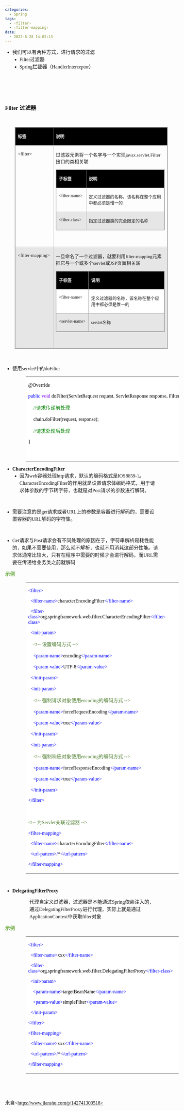 ```yaml
---
categories:
  - Spring
tags:
  - ‹filter›
  - ‹filter-mapping›
date:
  - 2022-6-28 14:05:13
---
```


<ul style="list-style-type:disc">
    <li><span style="font-size:12.0pt"><span
                style="font-family:&quot;Microsoft YaHei UI&quot;">我们可以有两种方式，进行请求的过滤</span></span>
        <ul style="list-style-type:disc">
            <li><span style="font-size:12.0pt"><span
                        style="font-family:&quot;Comic Sans MS&quot;">Filter</span></span><span
                    style="font-size:12.0pt"><span style="font-family:&quot;Microsoft YaHei UI&quot;">过滤器</span></span>
            </li>
            <li><span style="font-size:12.0pt"><span
                        style="font-family:&quot;Comic Sans MS&quot;">Spring</span></span><span
                    style="font-size:12.0pt"><span
                        style="font-family:&quot;Microsoft YaHei UI&quot;">拦截器（</span></span><span
                    style="font-size:12.0pt"><span
                        style="font-family:&quot;Comic Sans MS&quot;">HandlerInterceptor</span></span><span
                    style="font-size:12.0pt"><span style="font-family:&quot;Microsoft YaHei UI&quot;">）</span></span>
            </li>
        </ul>
    </li>
</ul>
<p><span style="font-size:12.0pt"><span style="font-family:&quot;Comic Sans MS&quot;">&nbsp;</span></span></p>
<p><span style="font-size:12.0pt"><span style="font-family:&quot;Comic Sans MS&quot;">&nbsp;</span></span></p>
<p><span style="font-size:12.0pt"><span style="font-family:&quot;Comic Sans MS&quot;">&nbsp;</span></span></p>
<p><span style="font-size:13.5pt"><strong><span style="font-family:&quot;Comic Sans MS&quot;">Filter</span></strong>
        <strong><span style="font-family:&quot;Microsoft YaHei UI&quot;">过滤器</span></strong></span></p>
<p><span style="font-size:13.5pt"><span style="font-family:&quot;Microsoft YaHei UI&quot;">&nbsp;</span></span></p>
<table summary="" cellspacing="0"
    style="border-collapse:collapse; border-color:#a3a3a3; border-style:solid; border-width:1px; margin-left:32px"
    class=" cke_show_border">
    <tbody>
        <tr>
            <td
                style="background-color:black; border-bottom:1px solid #a3a3a3; border-left:1px solid #a3a3a3; border-right:1px solid #a3a3a3; border-top:1px solid #a3a3a3; vertical-align:top; width:1.7416in">
                <p><span style="font-size:10.5pt"><span style="font-family:&quot;Microsoft YaHei UI&quot;"><span
                                style="color:white"><strong>标签</strong></span></span></span></p>
            </td>
            <td
                style="background-color:black; border-bottom:1px solid #a3a3a3; border-left:1px solid #a3a3a3; border-right:1px solid #a3a3a3; border-top:1px solid #a3a3a3; vertical-align:top; width:6.8888in">
                <p><span style="font-size:10.5pt"><span style="font-family:&quot;Microsoft YaHei UI&quot;"><span
                                style="color:white"><strong>说明</strong></span></span></span></p>
            </td>
        </tr>
        <tr>
            <td
                style="border-bottom:1px solid #a3a3a3; border-left:1px solid #a3a3a3; border-right:1px solid #a3a3a3; border-top:1px solid #a3a3a3; vertical-align:top; width:1.7416in">
                <p><span style="font-size:11.5pt"><span
                            style="font-family:&quot;Comic Sans MS&quot;">&lt;filter&gt;</span></span></p>
            </td>
            <td
                style="border-bottom:1px solid #a3a3a3; border-left:1px solid #a3a3a3; border-right:1px solid #a3a3a3; border-top:1px solid #a3a3a3; vertical-align:top; width:6.8888in">
                <p><span style="font-size:11.5pt"><span
                            style="font-family:&quot;Microsoft YaHei UI&quot;">过滤器元素将一个名字与一个实现</span><span
                            style="font-family:&quot;Comic Sans MS&quot;">javax.servlet.Filter</span><span
                            style="font-family:&quot;Microsoft YaHei UI&quot;">接口的类相关联</span></span></p>
                <table summary="" cellspacing="0"
                    style="border-collapse:collapse; border-color:#a3a3a3; border-style:solid; border-width:1px; "
                    class=" cke_show_border">
                    <tbody>
                        <tr>
                            <td
                                style="background-color:black; border-bottom:1px solid #a3a3a3; border-left:1px solid #a3a3a3; border-right:1px solid #a3a3a3; border-top:1px solid #a3a3a3; vertical-align:top; width:1.0833in">
                                <p><span style="font-size:10.5pt"><span
                                            style="font-family:&quot;Microsoft YaHei UI&quot;"><span
                                                style="color:white"><strong>子标签</strong></span></span></span></p>
                            </td>
                            <td
                                style="background-color:black; border-bottom:1px solid #a3a3a3; border-left:1px solid #a3a3a3; border-right:1px solid #a3a3a3; border-top:1px solid #a3a3a3; vertical-align:top; width:3.7263in">
                                <p><span style="font-size:10.5pt"><span
                                            style="font-family:&quot;Microsoft YaHei UI&quot;"><span
                                                style="color:white"><strong>说明</strong></span></span></span></p>
                            </td>
                        </tr>
                        <tr>
                            <td
                                style="border-bottom:1px solid #a3a3a3; border-left:1px solid #a3a3a3; border-right:1px solid #a3a3a3; border-top:1px solid #a3a3a3; vertical-align:top; width:1.1027in">
                                <p><span style="font-size:10.5pt"><span
                                            style="font-family:&quot;Comic Sans MS&quot;">&lt;filter-name&gt;</span></span>
                                </p>
                            </td>
                            <td
                                style="border-bottom:1px solid #a3a3a3; border-left:1px solid #a3a3a3; border-right:1px solid #a3a3a3; border-top:1px solid #a3a3a3; vertical-align:top; width:3.7763in">
                                <p><span style="font-size:10.5pt"><span
                                            style="font-family:&quot;Microsoft YaHei UI&quot;">定义过滤器的名称，该名称在整个应用中都必须是惟一的</span></span>
                                </p>
                            </td>
                        </tr>
                        <tr>
                            <td
                                style="background-color:#e7e6e6; border-bottom:1px solid #a3a3a3; border-left:1px solid #a3a3a3; border-right:1px solid #a3a3a3; border-top:1px solid #a3a3a3; vertical-align:top; width:1.0902in">
                                <p><span style="font-size:10.5pt"><span
                                            style="font-family:&quot;Comic Sans MS&quot;">&lt;filter-class&gt;</span></span>
                                </p>
                            </td>
                            <td
                                style="background-color:#e7e6e6; border-bottom:1px solid #a3a3a3; border-left:1px solid #a3a3a3; border-right:1px solid #a3a3a3; border-top:1px solid #a3a3a3; vertical-align:top; width:3.7201in">
                                <p><span style="font-size:10.5pt"><span
                                            style="font-family:&quot;Microsoft YaHei UI&quot;">指定过滤器类的完全限定的名称</span></span>
                                </p>
                            </td>
                        </tr>
                    </tbody>
                </table>
                <p><span style="font-size:11.5pt"><span
                            style="font-family:&quot;Comic Sans MS&quot;">&nbsp;</span></span></p>
            </td>
        </tr>
        <tr>
            <td
                style="background-color:#e7e6e6; border-bottom:1px solid #a3a3a3; border-left:1px solid #a3a3a3; border-right:1px solid #a3a3a3; border-top:1px solid #a3a3a3; vertical-align:top; width:1.7416in">
                <p><span style="font-size:11.5pt"><span
                            style="font-family:&quot;Comic Sans MS&quot;">&lt;filter-mapping&gt;</span></span></p>
            </td>
            <td
                style="background-color:#e7e6e6; border-bottom:1px solid #a3a3a3; border-left:1px solid #a3a3a3; border-right:1px solid #a3a3a3; border-top:1px solid #a3a3a3; vertical-align:top; width:6.8888in">
                <p><span style="font-size:11.5pt"><span
                            style="font-family:&quot;Microsoft YaHei UI&quot;">一旦命名了一个过滤器，就要利用</span><span
                            style="font-family:&quot;Comic Sans MS&quot;">filter-mapping</span><span
                            style="font-family:&quot;Microsoft YaHei UI&quot;">元素把它与一个或多个</span><span
                            style="font-family:&quot;Comic Sans MS&quot;">servlet</span><span
                            style="font-family:&quot;Microsoft YaHei UI&quot;">或</span><span
                            style="font-family:&quot;Comic Sans MS&quot;">JSP</span><span
                            style="font-family:&quot;Microsoft YaHei UI&quot;">页面相关联</span></span></p>
                <table summary="" cellspacing="0"
                    style="border-collapse:collapse; border-color:#a3a3a3; border-style:solid; border-width:1px; "
                    class=" cke_show_border">
                    <tbody>
                        <tr>
                            <td
                                style="background-color:black; border-bottom:1px solid #a3a3a3; border-left:1px solid #a3a3a3; border-right:1px solid #a3a3a3; border-top:1px solid #a3a3a3; vertical-align:top; width:1.1902in">
                                <p><span style="font-size:10.5pt"><span
                                            style="font-family:&quot;Microsoft YaHei UI&quot;"><span
                                                style="color:white"><strong>子标签</strong></span></span></span></p>
                            </td>
                            <td
                                style="background-color:black; border-bottom:1px solid #a3a3a3; border-left:1px solid #a3a3a3; border-right:1px solid #a3a3a3; border-top:1px solid #a3a3a3; vertical-align:top; width:3.7263in">
                                <p><span style="font-size:10.5pt"><span
                                            style="font-family:&quot;Microsoft YaHei UI&quot;"><span
                                                style="color:white"><strong>说明</strong></span></span></span></p>
                            </td>
                        </tr>
                        <tr>
                            <td
                                style="background-color:white; border-bottom:1px solid #a3a3a3; border-left:1px solid #a3a3a3; border-right:1px solid #a3a3a3; border-top:1px solid #a3a3a3; vertical-align:top; width:1.1902in">
                                <p><span style="font-size:10.5pt"><span
                                            style="font-family:&quot;Comic Sans MS&quot;">&lt;filter-name&gt;</span></span>
                                </p>
                            </td>
                            <td
                                style="background-color:white; border-bottom:1px solid #a3a3a3; border-left:1px solid #a3a3a3; border-right:1px solid #a3a3a3; border-top:1px solid #a3a3a3; vertical-align:top; width:3.7958in">
                                <p><span style="font-size:10.5pt"><span
                                            style="font-family:&quot;Microsoft YaHei UI&quot;">定义过滤器的名称，该名称在整个应用中都必须是惟一的</span></span>
                                </p>
                            </td>
                        </tr>
                        <tr>
                            <td
                                style="border-bottom:1px solid #a3a3a3; border-left:1px solid #a3a3a3; border-right:1px solid #a3a3a3; border-top:1px solid #a3a3a3; vertical-align:top; width:1.2097in">
                                <p><span style="font-size:10.5pt"><span
                                            style="font-family:&quot;Comic Sans MS&quot;">&lt;servlet-name&gt;</span></span>
                                </p>
                            </td>
                            <td
                                style="border-bottom:1px solid #a3a3a3; border-left:1px solid #a3a3a3; border-right:1px solid #a3a3a3; border-top:1px solid #a3a3a3; vertical-align:top; width:3.7076in">
                                <p><span style="font-size:10.5pt"><span
                                            style="font-family:&quot;Comic Sans MS&quot;">servlet</span><span
                                            style="font-family:&quot;Microsoft YaHei UI&quot;">名称</span></span></p>
                            </td>
                        </tr>
                    </tbody>
                </table>
                <p><span style="font-size:11.5pt"><span
                            style="font-family:&quot;Comic Sans MS&quot;">&nbsp;</span></span></p>
            </td>
        </tr>
    </tbody>
</table>
<p><span style="font-size:13.5pt"><span style="font-family:&quot;Microsoft YaHei UI&quot;">&nbsp;</span></span></p>
<ul style="list-style-type:disc">
    <li><span style="font-size:12.0pt"><span style="font-family:&quot;Microsoft YaHei UI&quot;">使用</span></span><span
            style="font-size:12.0pt"><span style="font-family:&quot;Comic Sans MS&quot;">servlet</span></span><span
            style="font-size:12.0pt"><span style="font-family:&quot;Microsoft YaHei UI&quot;">中的</span></span><span
            style="font-size:12.0pt"><span style="font-family:&quot;Comic Sans MS&quot;">doFilter</span></span></li>
</ul>
<table summary="" cellspacing="0"
    style="border-collapse:collapse; border-color:#a3a3a3; border-style:solid; border-width:0px; margin-left:68px"
    class=" cke_show_border">
    <tbody>
        <tr>
            <td
                style="background-color:white; border-bottom:0px; border-left:0px; border-right:0px; border-top:0px; vertical-align:top; width:8.4743in">
                <p><span style="font-size:12.0pt"><span style="font-family:&quot;Comic Sans MS&quot;"><span
                                style="color:black">@Override</span></span></span></p>
                <p><span style="font-size:12.0pt"><span style="font-family:&quot;Comic Sans MS&quot;"><span
                                style="color:blue">public</span></span>&nbsp;<span
                            style="font-family:&quot;Comic Sans MS&quot;"><span
                                style="color:#8000ff">void</span></span>&nbsp;<span
                            style="font-family:&quot;Comic Sans MS&quot;"><span
                                style="color:black">doFilter(ServletRequest</span></span>&nbsp;<span
                            style="font-family:&quot;Comic Sans MS&quot;"><span
                                style="color:black">request,</span></span>&nbsp;<span
                            style="font-family:&quot;Comic Sans MS&quot;"><span
                                style="color:black">ServletResponse</span></span>&nbsp;<span
                            style="font-family:&quot;Comic Sans MS&quot;"><span
                                style="color:black">response,</span></span>&nbsp;<span
                            style="font-family:&quot;Comic Sans MS&quot;"><span
                                style="color:black">FilterChain</span></span>&nbsp;<span
                            style="font-family:&quot;Comic Sans MS&quot;"><span
                                style="color:black">chain)</span></span>&nbsp;<span
                            style="font-family:&quot;Comic Sans MS&quot;"><span
                                style="color:blue">throws</span></span>&nbsp;<span
                            style="font-family:&quot;Comic Sans MS&quot;"><span
                                style="color:black">IOException,</span></span>&nbsp;<span
                            style="font-family:&quot;Comic Sans MS&quot;"><span
                                style="color:black">ServletException</span></span>&nbsp;<span
                            style="font-family:&quot;Comic Sans MS&quot;"><span
                                style="color:black">{</span></span></span></p>
                <p><span style="font-size:12.0pt">&nbsp;&nbsp;&nbsp;&nbsp;<span
                            style="font-family:&quot;Comic Sans MS&quot;"><span
                                style="color:green">//</span></span><span
                            style="font-family:&quot;Microsoft YaHei UI&quot;"><span
                                style="color:green">请求传递前处理</span></span></span></p>
                <p><span style="font-size:12.0pt"><span style="color:black">&nbsp;&nbsp;&nbsp;&nbsp;<span
                                style="font-family:&quot;Comic Sans MS&quot;">chain.doFilter(request,</span>&nbsp;<span
                                style="font-family:&quot;Comic Sans MS&quot;">response);</span></span></span></p>
                <p><span style="font-size:12.0pt">&nbsp;&nbsp;&nbsp;&nbsp;<span
                            style="font-family:&quot;Comic Sans MS&quot;"><span
                                style="color:green">//</span></span><span
                            style="font-family:&quot;Microsoft YaHei UI&quot;"><span
                                style="color:green">请求处理后处理</span></span></span></p>
                <p><span style="font-size:12.0pt"><span style="font-family:&quot;Comic Sans MS&quot;"><span
                                style="color:black">}</span></span></span></p>
                <p><span style="font-size:12.0pt"><span style="font-family:&quot;Comic Sans MS&quot;"><span
                                style="color:black">&nbsp;</span></span></span></p>
            </td>
        </tr>
    </tbody>
</table>
<ul style="list-style-type:disc">
    <li><span style="font-size:12.0pt"><strong><span
                    style="font-family:&quot;Comic Sans MS&quot;">CharacterEncodingFilter</span></strong></span>
        <ul style="list-style-type:disc">
            <li><span style="font-size:12.0pt"><span
                        style="font-family:&quot;Microsoft YaHei UI&quot;">因为</span></span><span
                    style="font-size:12.0pt"><span style="font-family:&quot;Comic Sans MS&quot;">web</span></span><span
                    style="font-size:12.0pt"><span
                        style="font-family:&quot;Microsoft YaHei UI&quot;">容器处理</span></span><span
                    style="font-size:12.0pt"><span style="font-family:&quot;Comic Sans MS&quot;">http</span></span><span
                    style="font-size:12.0pt"><span
                        style="font-family:&quot;Microsoft YaHei UI&quot;">请求，默认的编码格式是</span></span><span
                    style="font-size:12.0pt"><span
                        style="font-family:&quot;Comic Sans MS&quot;">IOS8859-1</span></span><span
                    style="font-size:12.0pt"><span
                        style="font-family:&quot;Microsoft YaHei UI&quot;">。</span></span><span
                    style="font-size:12.0pt"><span
                        style="font-family:&quot;Comic Sans MS&quot;">CharacterEncodingFilter</span></span><span
                    style="font-size:12.0pt"><span
                        style="font-family:&quot;Microsoft YaHei UI&quot;">的作用就是设置请求体编码格式，用于请求体参数的字节转字符，也就是对</span></span><span
                    style="font-size:12.0pt"><span style="font-family:&quot;Comic Sans MS&quot;">Post</span></span><span
                    style="font-size:12.0pt"><span
                        style="font-family:&quot;Microsoft YaHei UI&quot;">请求的参数进行解码。</span></span></li>
        </ul>
    </li>
</ul>
<p><span style="font-size:12.0pt"><span style="font-family:&quot;Microsoft YaHei UI&quot;">&nbsp;</span></span></p>
<ul style="list-style-type:disc">
    <li><span style="font-size:12.0pt"><span
                style="font-family:&quot;Microsoft YaHei UI&quot;">需要注意的是</span></span><span
            style="font-size:12.0pt"><span style="font-family:&quot;Comic Sans MS&quot;">get</span></span><span
            style="font-size:12.0pt"><span style="font-family:&quot;Microsoft YaHei UI&quot;">请求或者</span></span><span
            style="font-size:12.0pt"><span style="font-family:&quot;Comic Sans MS&quot;">URL</span></span><span
            style="font-size:12.0pt"><span
                style="font-family:&quot;Microsoft YaHei UI&quot;">上的参数是容器进行解码的，需要设置容器的</span></span><span
            style="font-size:12.0pt"><span style="font-family:&quot;Comic Sans MS&quot;">URL</span></span><span
            style="font-size:12.0pt"><span style="font-family:&quot;Microsoft YaHei UI&quot;">解码的字符集。</span></span></li>
</ul>
<p><span style="font-size:12.0pt"><span style="font-family:&quot;Microsoft YaHei UI&quot;">&nbsp;</span></span></p>
<ul style="list-style-type:disc">
    <li><span style="font-size:12.0pt"><span style="font-family:&quot;Comic Sans MS&quot;">Get</span></span><span
            style="font-size:12.0pt"><span style="font-family:&quot;Microsoft YaHei UI&quot;">请求与</span></span><span
            style="font-size:12.0pt"><span style="font-family:&quot;Comic Sans MS&quot;">Post</span></span><span
            style="font-size:12.0pt"><span
                style="font-family:&quot;Microsoft YaHei UI&quot;">请求会有不同处理的原因在于，字符串解析是耗性能的，如果不需要使用，那么就不解析，也就不用消耗这部分性能。请求体通常比较大，只有在程序中需要的时候才会进行解码，而</span></span><span
            style="font-size:12.0pt"><span style="font-family:&quot;Comic Sans MS&quot;">URL</span></span><span
            style="font-size:12.0pt"><span
                style="font-family:&quot;Microsoft YaHei UI&quot;">需要在传递给业务类之前就解码</span></span></li>
</ul>
<p><span style="font-size:12.0pt"><span style="font-family:&quot;Microsoft YaHei UI&quot;"><span
                style="color:#70ad47"><strong>示例</strong></span></span></span></p>
<table summary="" cellspacing="0"
    style="border-collapse:collapse; border-color:#a3a3a3; border-style:solid; border-width:0px; margin-left:68px"
    class=" cke_show_border">
    <tbody>
        <tr>
            <td
                style="background-color:white; border-bottom:0px; border-left:0px; border-right:0px; border-top:0px; vertical-align:top; width:8.3638in">
                <p><span style="font-size:12.0pt"><span style="font-family:&quot;Comic Sans MS&quot;"><span
                                style="color:blue">&lt;filter&gt;</span></span></span></p>
                <p><span style="font-size:12.0pt"><span style="font-family:&quot;Comic Sans MS&quot;">&nbsp;&nbsp;<span
                                style="color:blue">&lt;filter-name&gt;</span><span
                                style="color:black">characterEncodingFilter</span><span
                                style="color:blue">&lt;/filter-name&gt;</span></span></span></p>
                <p><span style="font-size:12.0pt"><span style="font-family:&quot;Comic Sans MS&quot;">&nbsp;&nbsp;<span
                                style="color:blue">&lt;filter-class&gt;</span><span
                                style="color:black">org.springframework.web.filter.CharacterEncodingFilter</span><span
                                style="color:blue">&lt;/filter-class&gt;</span></span></span></p>
                <p><span style="font-size:12.0pt"><span style="font-family:&quot;Comic Sans MS&quot;">&nbsp;&nbsp;<span
                                style="color:blue">&lt;init-param&gt;</span></span></span></p>
                <p><span style="font-size:12.0pt">&nbsp; <span style="font-family:&quot;Comic Sans MS&quot;"><span
                                style="color:#538135">&nbsp;&nbsp;&lt;!-- </span></span><span
                            style="font-family:&quot;Microsoft YaHei UI&quot;"><span
                                style="color:#538135">设置编码方式</span></span><span
                            style="font-family:&quot;Comic Sans MS&quot;"><span style="color:#538135">
                                --&gt;</span></span></span></p>
                <p><span style="font-size:12.0pt">&nbsp;&nbsp;&nbsp;&nbsp;<span
                            style="font-family:&quot;Comic Sans MS&quot;"><span
                                style="color:blue">&lt;param-name&gt;</span></span><span
                            style="font-family:&quot;Comic Sans MS&quot;"><span
                                style="color:black">encoding</span></span><span
                            style="font-family:&quot;Comic Sans MS&quot;"><span
                                style="color:blue">&lt;/param-name&gt;</span></span></span></p>
                <p><span style="font-size:12.0pt">&nbsp;&nbsp;&nbsp;&nbsp;<span
                            style="font-family:&quot;Comic Sans MS&quot;"><span
                                style="color:blue">&lt;param-value&gt;</span></span><span
                            style="font-family:&quot;Comic Sans MS&quot;"><span
                                style="color:black">UTF-8</span></span><span
                            style="font-family:&quot;Comic Sans MS&quot;"><span
                                style="color:blue">&lt;/param-value&gt;</span></span></span></p>
                <p><span style="font-size:12.0pt">&nbsp;&nbsp;<span style="font-family:&quot;Comic Sans MS&quot;"><span
                                style="color:blue">&lt;/init-param&gt;</span></span></span></p>
                <p><span style="font-size:12.0pt">&nbsp;&nbsp;<span style="font-family:&quot;Comic Sans MS&quot;"><span
                                style="color:blue">&lt;init-param&gt;</span></span></span></p>
                <p><span style="font-size:12.0pt">&nbsp;&nbsp; <span style="font-family:&quot;Comic Sans MS&quot;"><span
                                style="color:#538135">&nbsp;&lt;!-- </span></span><span
                            style="font-family:&quot;Microsoft YaHei UI&quot;"><span
                                style="color:#538135">强制请求对象使用</span></span><span
                            style="font-family:&quot;Comic Sans MS&quot;"><span
                                style="color:#538135">encoding</span></span><span
                            style="font-family:&quot;Microsoft YaHei UI&quot;"><span
                                style="color:#538135">的编码方式</span></span><span
                            style="font-family:&quot;Comic Sans MS&quot;"><span style="color:#538135">
                                --&gt;</span></span></span></p>
                <p><span style="font-size:12.0pt">&nbsp;&nbsp;&nbsp;&nbsp;<span
                            style="font-family:&quot;Comic Sans MS&quot;"><span
                                style="color:blue">&lt;param-name&gt;</span></span><span
                            style="font-family:&quot;Comic Sans MS&quot;">forceRequestEncoding</span><span
                            style="font-family:&quot;Comic Sans MS&quot;"><span
                                style="color:blue">&lt;/param-name&gt;</span></span></span></p>
                <p><span style="font-size:12.0pt">&nbsp;&nbsp;&nbsp;&nbsp;<span
                            style="font-family:&quot;Comic Sans MS&quot;"><span
                                style="color:blue">&lt;param-value&gt;</span></span><span
                            style="font-family:&quot;Comic Sans MS&quot;"><span
                                style="color:black">true</span></span><span
                            style="font-family:&quot;Comic Sans MS&quot;"><span
                                style="color:blue">&lt;/param-value&gt;</span></span></span></p>
                <p><span style="font-size:12.0pt">&nbsp;&nbsp;<span style="font-family:&quot;Comic Sans MS&quot;"><span
                                style="color:blue">&lt;/init-param&gt;</span></span></span></p>
                <p><span style="font-size:12.0pt">&nbsp;&nbsp;<span style="font-family:&quot;Comic Sans MS&quot;"><span
                                style="color:blue">&lt;init-param&gt;</span></span></span></p>
                <p><span style="font-size:12.0pt">&nbsp;&nbsp; <span style="font-family:&quot;Comic Sans MS&quot;"><span
                                style="color:#538135">&nbsp;&lt;!-- </span></span><span
                            style="font-family:&quot;Microsoft YaHei UI&quot;"><span
                                style="color:#538135">强制响应对象使用</span></span><span
                            style="font-family:&quot;Comic Sans MS&quot;"><span
                                style="color:#538135">encoding</span></span><span
                            style="font-family:&quot;Microsoft YaHei UI&quot;"><span
                                style="color:#538135">的编码方式</span></span><span
                            style="font-family:&quot;Comic Sans MS&quot;"><span style="color:#538135">
                                --&gt;</span></span></span></p>
                <p><span style="font-size:12.0pt">&nbsp;&nbsp;&nbsp;&nbsp;<span
                            style="font-family:&quot;Comic Sans MS&quot;"><span
                                style="color:blue">&lt;param-name&gt;</span></span><span
                            style="font-family:&quot;Comic Sans MS&quot;">forceResponseEncoding</span><span
                            style="font-family:&quot;Comic Sans MS&quot;"><span
                                style="color:blue">&lt;/param-name&gt;</span></span></span></p>
                <p><span style="font-size:12.0pt">&nbsp;&nbsp;&nbsp;&nbsp;<span
                            style="font-family:&quot;Comic Sans MS&quot;"><span
                                style="color:blue">&lt;param-value&gt;</span></span><span
                            style="font-family:&quot;Comic Sans MS&quot;"><span
                                style="color:black">true</span></span><span
                            style="font-family:&quot;Comic Sans MS&quot;"><span
                                style="color:blue">&lt;/param-value&gt;</span></span></span></p>
                <p><span style="font-size:12.0pt">&nbsp;&nbsp;<span style="font-family:&quot;Comic Sans MS&quot;"><span
                                style="color:blue">&lt;/init-param&gt;</span></span></span></p>
                <p><span style="font-size:12.0pt"><span style="font-family:&quot;Comic Sans MS&quot;"><span
                                style="color:blue">&lt;/filter&gt;</span></span></span></p>
                <p><span style="font-size:12.0pt"><span style="font-family:&quot;Comic Sans MS&quot;"><span
                                style="color:blue">&nbsp;</span></span></span></p>
                <p><span style="font-size:12.0pt"><span style="color:#538135"><span
                                style="font-family:&quot;Comic Sans MS&quot;">&lt;!-- </span><span
                                style="font-family:&quot;Microsoft YaHei UI&quot;">为</span><span
                                style="font-family:&quot;Comic Sans MS&quot;">Servlet</span><span
                                style="font-family:&quot;Microsoft YaHei UI&quot;">关联过滤器</span><span
                                style="font-family:&quot;Comic Sans MS&quot;"> --&gt;</span></span></span></p>
                <p><span style="font-size:12.0pt"><span style="font-family:&quot;Comic Sans MS&quot;"><span
                                style="color:blue">&lt;filter-mapping&gt;</span></span></span></p>
                <p><span style="font-size:12.0pt"><span style="font-family:&quot;Comic Sans MS&quot;">&nbsp;&nbsp;<span
                                style="color:blue">&lt;filter-name&gt;</span><span
                                style="color:black">characterEncodingFilter</span><span
                                style="color:blue">&lt;/filter-name&gt;</span></span></span></p>
                <p><span style="font-size:12.0pt"><span style="font-family:&quot;Comic Sans MS&quot;">&nbsp;&nbsp;<span
                                style="color:blue">&lt;url-pattern&gt;/</span><span style="color:black">*</span><span
                                style="color:blue">&lt;/url-pattern&gt;</span></span></span></p>
                <p><span style="font-size:12.0pt"><span style="font-family:&quot;Comic Sans MS&quot;"><span
                                style="color:blue">&lt;/filter-mapping&gt;</span></span></span></p>
            </td>
        </tr>
    </tbody>
</table>
<p><span style="font-size:12.0pt"><span style="font-family:&quot;Microsoft YaHei UI&quot;">&nbsp;</span></span></p>
<ul style="list-style-type:disc">
    <li><span style="font-size:12.0pt"><strong><span
                    style="font-family:&quot;Comic Sans MS&quot;">DelegatingFilterProxy</span></strong></span></li>
</ul>
<p style="margin-left: 80px;"><span style="font-size:12.0pt"><span
            style="font-family:&quot;Microsoft YaHei UI&quot;">代理自定义过滤器</span><span
            style="font-family:&quot;Microsoft YaHei&quot;">，过滤器是不能通过</span><span
            style="font-family:&quot;Comic Sans MS&quot;">Spring</span><span
            style="font-family:&quot;Microsoft YaHei&quot;">依赖注入的，通过</span><span
            style="font-family:&quot;Comic Sans MS&quot;">DelegatingFilterProxy</span><span
            style="font-family:&quot;Microsoft YaHei&quot;">进行代理，实际上就是通过</span><span
            style="font-family:&quot;Comic Sans MS&quot;">ApplicationContext</span><span
            style="font-family:&quot;Microsoft YaHei&quot;">中获取</span><span
            style="font-family:&quot;Comic Sans MS&quot;">filter</span><span
            style="font-family:&quot;Microsoft YaHei&quot;">对象</span></span></p>
<p><span style="font-size:12.0pt"><span style="font-family:&quot;Microsoft YaHei UI&quot;"><span
                style="color:#70ad47"><strong>示例</strong></span></span></span></p>
<table summary="" cellspacing="0"
    style="border-collapse:collapse; border-color:#a3a3a3; border-style:solid; border-width:0px; margin-left:68px"
    class=" cke_show_border">
    <tbody>
        <tr>
            <td
                style="background-color:white; border-bottom:0px; border-left:0px; border-right:0px; border-top:0px; vertical-align:top; width:6.5979in">
                <p><span style="font-size:12.0pt"><span style="font-family:&quot;Comic Sans MS&quot;"><span
                                style="color:blue">&lt;filter&gt;</span></span></span></p>
                <p><span style="font-size:12.0pt"><span style="font-family:&quot;Comic Sans MS&quot;">&nbsp;&nbsp;<span
                                style="color:blue">&lt;filter-name&gt;</span><span style="color:black">xxx</span><span
                                style="color:blue">&lt;/filter-name&gt;</span></span></span></p>
                <p><span style="font-size:12.0pt"><span style="font-family:&quot;Comic Sans MS&quot;">&nbsp;&nbsp;<span
                                style="color:blue">&lt;filter-class&gt;</span><span
                                style="color:black">org.springframework.web.filter.DelegatingFilterProxy</span><span
                                style="color:blue">&lt;/filter-class&gt;</span></span></span></p>
                <p><span style="font-size:12.0pt"><span style="font-family:&quot;Comic Sans MS&quot;">&nbsp;&nbsp;<span
                                style="color:blue">&lt;init-param&gt;</span></span></span></p>
                <p><span style="font-size:12.0pt"><span
                            style="font-family:&quot;Comic Sans MS&quot;">&nbsp;&nbsp;&nbsp;&nbsp;<span
                                style="color:blue">&lt;param-name&gt;</span><span
                                style="color:black">targetBeanName</span><span
                                style="color:blue">&lt;/param-name&gt;</span></span></span></p>
                <p><span style="font-size:12.0pt"><span
                            style="font-family:&quot;Comic Sans MS&quot;">&nbsp;&nbsp;&nbsp;&nbsp;<span
                                style="color:blue">&lt;param-value&gt;</span><span
                                style="color:black">simpleFilter</span><span
                                style="color:blue">&lt;/param-value&gt;</span></span></span></p>
                <p><span style="font-size:12.0pt"><span style="font-family:&quot;Comic Sans MS&quot;">&nbsp;&nbsp;<span
                                style="color:blue">&lt;/init-param&gt;</span></span></span></p>
                <p><span style="font-size:12.0pt"><span style="font-family:&quot;Comic Sans MS&quot;"><span
                                style="color:blue">&lt;/filter&gt;</span></span></span></p>
                <p><span style="font-size:12.0pt"><span style="font-family:&quot;Comic Sans MS&quot;"><span
                                style="color:blue">&lt;filter-mapping&gt;</span></span></span></p>
                <p><span style="font-size:12.0pt"><span style="font-family:&quot;Comic Sans MS&quot;">&nbsp;&nbsp;<span
                                style="color:blue">&lt;filter-name&gt;</span><span style="color:black">xxx</span><span
                                style="color:blue">&lt;/filter-name&gt;</span></span></span></p>
                <p><span style="font-size:12.0pt"><span style="font-family:&quot;Comic Sans MS&quot;">&nbsp;&nbsp;<span
                                style="color:blue">&lt;url-pattern&gt;/</span><span style="color:black">*</span><span
                                style="color:blue">&lt;/url-pattern&gt;</span></span></span></p>
                <p><span style="font-size:12.0pt"><span style="font-family:&quot;Comic Sans MS&quot;"><span
                                style="color:blue">&lt;/filter-mapping&gt;</span></span></span></p>
            </td>
        </tr>
    </tbody>
</table>
<p><span style="font-size:12.0pt"><span style="font-family:&quot;Microsoft YaHei UI&quot;"><span
                style="color:#70ad47">&nbsp;</span></span></span></p>
<p><span style="font-size:13.5pt"><span style="font-family:&quot;Microsoft YaHei UI&quot;">&nbsp;</span></span></p>
<p><span style="font-size:12.0pt"><span style="font-family:&quot;Microsoft YaHei UI&quot;">来自</span><span
            style="font-family:&quot;Comic Sans MS&quot;">&lt;</span><a
            data-cke-saved-href="https://www.jianshu.com/p/142741300518%3e"
            href="https://www.jianshu.com/p/142741300518%3e"><span
                style="font-family:&quot;Comic Sans MS&quot;">https://www.jianshu.com/p/142741300518</span><span
                style="font-family:&quot;Comic Sans MS&quot;">&gt;</span></a></span></p>
